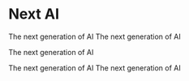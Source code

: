 # Next AI

The next generation of AI
The next generation of AI

The next generation of AI

The next generation of AI
The next generation of AI

